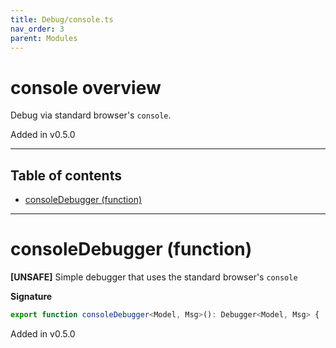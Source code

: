 ```yaml
---
title: Debug/console.ts
nav_order: 3
parent: Modules
---
```


# console overview

Debug via standard browser's `console`.

Added in v0.5.0

---

<h2 class="text-delta">Table of contents</h2>

- [consoleDebugger (function)](#consoledebugger-function)

---

# consoleDebugger (function)

**[UNSAFE]** Simple debugger that uses the standard browser's `console`

**Signature**

```ts
export function consoleDebugger<Model, Msg>(): Debugger<Model, Msg> { ... }
```

Added in v0.5.0
